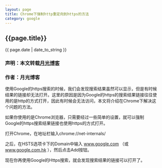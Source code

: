 ```yaml
---
layout: page
title: Chrome下强制http重定向到https的方法
category: google
---
```

<h2>{{page.title}}</h2>
<p>{{ page.date | date_to_string }}<h3> 声明：本文转载<a href="http://www.williamlong.info/archives/3270.html">月光博客</a></h3></p>
<h3> 作者：月光博客</h3>

使用Google的https搜索的时候，我们会发现搜索结果虽然可以显示，但是有时候结果的链接却无法打开。这里的原因是因为Google的https的搜索结果链接往往使用的是http的方式打开，因此有时候会无法访问，本文将介绍在Chrome下解决这个问题的方法。

如果你使用的是Chrome浏览器，只需要经过一些简单的设置，就可以强制Google的https搜索结果链接也使用https的方式打开。

打开Chrome，在地址栏输入chrome://net-internals/

之后，在HSTS选项卡下的Domain中输入 www.google.com （或 www.google.com.hk ），然后点击Add按钮。

现在你再使用Google的Https搜索，就会发现搜索结果的链接可以打开了。